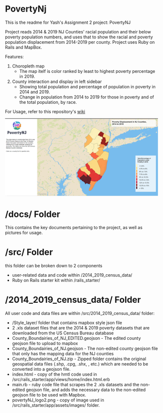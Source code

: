 # PovertyNj

This is the readme for Yash's Assignment 2 project: PovertyNJ

Project reads 2014 & 2019 NJ Counties' racial population and their below poverty population numbers, and uses that to show the racial and poverty population displacement from 2014-2019 per county. Project uses Ruby on Rails and MapBox.

Features:
1. Choropleth map
   * The map itelf is color ranked by least to highest poverty percentage in 2019.
2. County interaction and display in left sidebar
   * Showing total population and percentage of population in poverty in 2014 and 2019.
   * Change in population from 2014 to 2019 for those in poverty and of the total population, by race.


For Usage, refer to this repository's [wiki](https://github.com/dhayalytcnj/PovertyNJ/wiki/How-to-Use-or-Contribute)

![alt text](https://github.com/dhayalytcnj/PovertyNJ/blob/f0949a5c1cf3e2b810880568d16db270c0bd6919/docs/mainpage%20pic.PNG)


# /docs/ Folder
This contains the key documents pertaining to the project, as well as pictures for usage.

# /src/ Folder
this folder can be broken down to 2 components
* user-related data and code within /2014_2019_census_data/
* Ruby on Rails starter kit within /rails_starter/

# /2014_2019_census_data/ Folder
All user code and data files are within /src/2014_2019_census_data/ folder:

* /Style_layer/ folder that contains mapbox style json file
* 2 .xls dataset files that are the 2014 & 2019 poverty datasets that are downloaded from the US Census Bureau database
* County_Boundairies_of_NJ_EDITED.geojson - The edited county geojson file to upload to mapbox
* County_Boundairies_of_NJ.geojson - The non-edited county geojson file that only has the mapping data for the NJ counties
* County_Boundairies_of_NJ.zip - Zipped folder contains the original geospatial data files (.shp, .cpg, .shx, , etc.) which are needed to be converted into a geojson file.
* index.html - copy of the hmtl code used in /src/rails_starter/app/views/home/index.html.erb
* main.rb - ruby code file that scrapes the 2 .xls datasets and the non-edited geojson file, and adds the necessary data to the non-edited geojson file to be used with Mapbox.
* povertyNJ_logo2.png - copy of image used in /src/rails_starter/app/assets/images/ folder.
